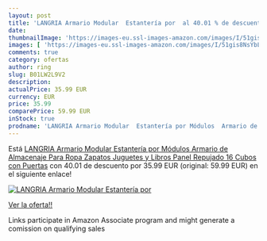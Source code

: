 ```yaml
---
layout: post
title: 'LANGRIA Armario Modular  Estantería por  al 40.01 % de descuento'
date: 
thumbnailImage: 'https://images-eu.ssl-images-amazon.com/images/I/51gis8NsYbL._SL200_.jpg'
images: [ 'https://images-eu.ssl-images-amazon.com/images/I/51gis8NsYbL._SL200_.jpg' ]
comments: true
category: ofertas
author: ring
slug: B01LW2L9V2
description:
actualPrice: 35.99 EUR
currency: EUR
price: 35.99
comparePrice: 59.99 EUR
inStock: true
prodname: 'LANGRIA Armario Modular  Estantería por Módulos  Armario de Almacenaje  Para Ropa  Zapatos  Juguetes y Libros  Panel Repujado  16 Cubos con Puertas'
---
```


Está [LANGRIA Armario Modular  Estantería por Módulos  Armario de Almacenaje  Para Ropa  Zapatos  Juguetes y Libros  Panel Repujado  16 Cubos con Puertas](https://www.amazon.es/dp/B01LW2L9V2/?tag=tolees-21) con 40.01 de descuento por 35.99 EUR (original: 59.99 EUR) en el siguiente enlace!

[![LANGRIA Armario Modular  Estantería por ](https://images-eu.ssl-images-amazon.com/images/I/51gis8NsYbL._SL200_.jpg)](https://www.amazon.es/dp/B01LW2L9V2/?tag=tolees-21)

[Ver la oferta!!](https://www.amazon.es/dp/B01LW2L9V2/?tag=tolees-21)

Links participate in Amazon Associate program and might generate a comission on qualifying sales



